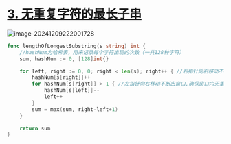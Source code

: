 # [3. 无重复字符的最长子串](https://leetcode.cn/problems/longest-substring-without-repeating-characters/)

![image-20241209222001728](https://like-a.oss-cn-beijing.aliyuncs.com/img/image-20241209222001728.png)



```go
func lengthOfLongestSubstring(s string) int {
    //hashNum为哈希表，用来记录每个字符出现的次数（一共128种字符）
	sum, hashNum := 0, [128]int{}

	for left, right := 0, 0; right < len(s); right++ { //右指针向右移动不断进窗口
		hashNum[s[right]]++
		for hashNum[s[right]] > 1 { //左指针向右移动不断出窗口,确保窗口内无重复字符
			hashNum[s[left]]--
			left++
		}
		sum = max(sum, right-left+1)
	}

	return sum
}

```

